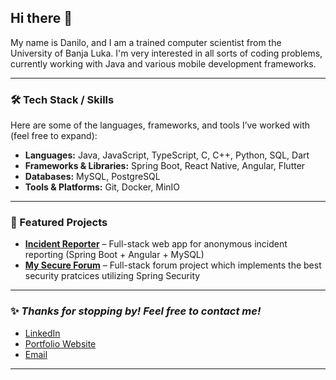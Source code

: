 ## Hi there 👋

My name is Danilo, and I am a trained computer scientist from the University of Banja Luka.
I'm very interested in all sorts of coding problems, currently working with Java and various mobile development frameworks.

---

### 🛠️ Tech Stack / Skills
Here are some of the languages, frameworks, and tools I’ve worked with (feel free to expand):

- **Languages:** Java, JavaScript, TypeScript, C, C++, Python, SQL, Dart  
- **Frameworks & Libraries:** Spring Boot, React Native, Angular, Flutter
- **Databases:** MySQL, PostgreSQL  
- **Tools & Platforms:** Git, Docker, MinIO  
---


### 📌 Featured Projects
- [**Incident Reporter**](https://github.com/DaniloVrancic/pisio-incident-reporter) – Full-stack web app for anonymous incident reporting (Spring Boot + Angular + MySQL)  
- [**My Secure Forum**](https://github.com/DaniloVrancic/my-internet-forum) – Full-stack forum project which implements the best security pratcices utilizing Spring Security  

---

### ✨ *Thanks for stopping by! Feel free to contact me!*  
- [LinkedIn](https://linkedin.com/in/your-linkedin)  
- [Portfolio Website](https://your-portfolio.com)  
- [Email](mailto:your@email.com)  

---


<!--
**DaniloVrancic/DaniloVrancic** is a ✨ _special_ ✨ repository because its `README.md` (this file) appears on your GitHub profile.

Here are some ideas to get you started:

- 🔭 I’m currently working on ...
- 🌱 I’m currently learning ...
- 👯 I’m looking to collaborate on ...
- 🤔 I’m looking for help with ...
- 💬 Ask me about ...
- 📫 How to reach me: ...
- 😄 Pronouns: ...
- ⚡ Fun fact: ...
-->
